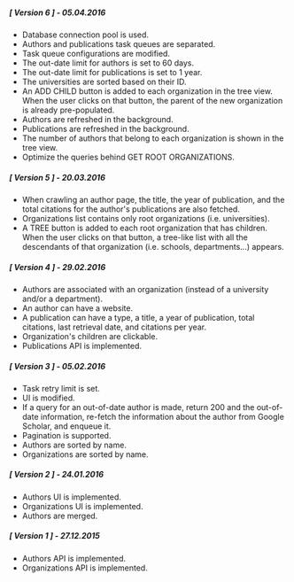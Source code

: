 ##### [ Version 6 ] - 05.04.2016

* Database connection pool is used.
* Authors and publications task queues are separated.
* Task queue configurations are modified.
* The out-date limit for authors is set to 60 days.
* The out-date limit for publications is set to 1 year.
* The universities are sorted based on their ID.
* An ADD CHILD button is added to each organization in the tree view. When
  the user clicks on that button, the parent of the new organization is already
  pre-populated.
* Authors are refreshed in the background.
* Publications are refreshed in the background.
* The number of authors that belong to each organization is shown in the tree
  view.
* Optimize the queries behind GET ROOT ORGANIZATIONS.

##### [ Version 5 ] - 20.03.2016

* When crawling an author page, the title, the year of publication, and the
  total citations for the author's publications are also fetched.
* Organizations list contains only root organizations (i.e. universities).
* A TREE button is added to each root organization that has children. When the
  user clicks on that button, a tree-like list with all the descendants of that
  organization (i.e. schools, departments...) appears.

##### [ Version 4 ] - 29.02.2016

* Authors are associated with an organization (instead of a university and/or
  a department).
* An author can have a website.
* A publication can have a type, a title, a year of publication, total
  citations, last retrieval date, and citations per year.
* Organization's children are clickable.
* Publications API is implemented.

##### [ Version 3 ] - 05.02.2016

* Task retry limit is set.
* UI is modified.
* If a query for an out-of-date author is made, return 200 and the out-of-date
  information, re-fetch the information about the author from Google Scholar,
  and enqueue it.
* Pagination is supported.
* Authors are sorted by name.
* Organizations are sorted by name.

##### [ Version 2 ] - 24.01.2016

* Authors UI is implemented.
* Organizations UI is implemented.
* Authors are merged.

##### [ Version 1 ] - 27.12.2015

* Authors API is implemented.
* Organizations API is implemented.
